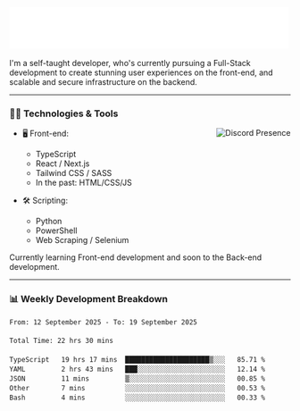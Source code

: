 <img src="assets/wave.svg" alt=":wave:" />

I'm a self-taught developer, who's currently pursuing a Full-Stack development to create stunning user experiences on the front-end, and scalable and secure infrastructure on the backend.

---

### 🧑‍💻 Technologies & Tools

<a href="https://discord.com/users/414304208649453568" target="_blank" rel="nofollow">
   <img src="https://lanyard-profile-readme.vercel.app/api/414304208649453568?idleMessage=Probably%20doing%20something%20else..." alt="Discord Presence" align="right">
</a>

- 🖥️ Front-end:

  - TypeScript
  - React / Next.js
  - Tailwind CSS / SASS
  - In the past: HTML/CSS/JS

- 🛠 Scripting:

  - Python
  - PowerShell
  - Web Scraping / Selenium

Currently learning Front-end development and soon to the Back-end development.

---

### 📊 Weekly Development Breakdown

<!--START_SECTION:waka-->

```txt
From: 12 September 2025 - To: 19 September 2025

Total Time: 22 hrs 30 mins

TypeScript   19 hrs 17 mins  █████████████████████▒░░░   85.71 %
YAML         2 hrs 43 mins   ███░░░░░░░░░░░░░░░░░░░░░░   12.14 %
JSON         11 mins         ▒░░░░░░░░░░░░░░░░░░░░░░░░   00.85 %
Other        7 mins          ░░░░░░░░░░░░░░░░░░░░░░░░░   00.53 %
Bash         4 mins          ░░░░░░░░░░░░░░░░░░░░░░░░░   00.33 %
```

<!--END_SECTION:waka-->
